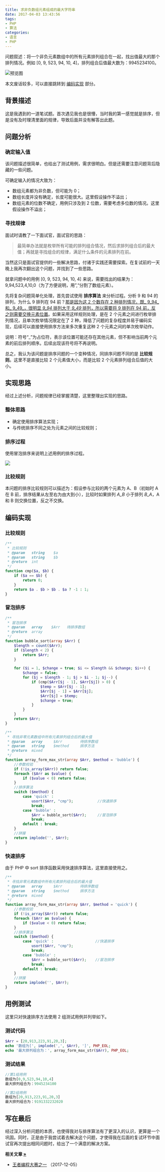 ```yaml
---
title: 求非负数组元素组成的最大字符串
date: 2017-04-03 13:43:56
tags:
- PHP
- 算法
categories:
- 语言
- PHP
---
```


问题叙述：将一个非负元素数组中的所有元素排列组合在一起，找出值最大的那个排列情况。例如 [0, 9, 523, 94, 10, 4]，排列组合后值最大数为：9945234100。

![预览图](https://img5.fanhaobai.com/2017/04/array-form-max-string/57f35c24-2eeb-4c68-bf28-0771b11cad34.png)<!--more-->

本文废话较多，可以直接跳转到 [编码实现](#编码实现) 部分。

## 背景描述 ##

这是我遇到的一道笔试题。首次遇见我也是很懵，当时我的第一感觉就是排序，但是没有及时理清里面的规律，导致后面并没有解答出此题。

## 问题分析 ##

### 确定输入值 ###

该问题描述很简单，也给出了测试用例，需求很明白。但是还需要注意问题背后隐藏的一些问题。

可确定输入的情况大致为：

*  数组元素都为非负数，但可能为 0；
*  数组长度并没有确定，长度可能很大。这里假设操作不溢出；
*  数组元素的位数不确定，用例只涉及到 2 位数，需要考虑多位数的情况。这里假设操作不溢出；

### 寻找规律 ###

面试时请教了一下面试官，面试官的思路：

> 最简单办法就是枚举所有可能的排列组合情况，然后求排列组合后的最大值；再就是寻找组合的规律，满足什么条件的元素排列在前。

当然这只是面试官提供的一些解决思路，付诸于实践还需要探索。在复试前的一天晚上我再次翻出这个问题，并找到了一些思路。

就拿问题中的用例 [0, 9, 523, 94, 10, 4] 来说，需要找出的结果为：9,94,523,4,10,0（为了方便说明，用”,“分割了数组元素）。

先将复杂问题简单化处理，首先尝试使用 **排序算法** 来分析过程。分析 9 和 94 的排列，为什么 9 排列在 94 前？[那是因为这 2 个数存在 2 种排列情况，既_ 9_94_ 和_ 9_49_，很明显 _9_94_ 排列大于 _9_49_ 排列，所以需要将 9 排列在 94 前，反之则需要交换元素位置](#)。如果采用这样规则处理，是在 2 个元素之间进行枚举排列情况，且单次枚举情况限定在了 2 种，降低了问题的复杂程度并易于编码实现，后续可以直接使用排序方法来多次重复这种 2 个元素之间的单次枚举动作。

说明：符号“_”为占位符，表示该位置可能还存在其他元素，但不影响当前两个元素的前后排列顺序。后续出现该符号将不再说明。

总之，我认为该问题是排序问题的一个变种情况，同排序问题不同的是 **比较规则**。这里不是直接比较 2 个元素值大小，而是比较 2 个元素排列组合后值的大小。

## 实现思路 ##

经过上述分析，问题规律已经掌握清楚，这里整理出实现的思路。

### 整体思路 ###

*  确定使用排序算法实现；
*  与传统排序不同之处为元素之间的比较规则；

### 排序过程 ###

使用冒泡排序来说明上述用例的排序过程。

![](https://img0.fanhaobai.com/2017/04/array-form-max-string/65FD0FD202413415D266AC754A75AAF3.png)

### 比较规则 ###

本问题的排序比较规则可以描述为：假设参与比较的两个元素为 A、B（初始时 A 在 B 前，排序结果从左至右为由大到小），比较时如果排列 _A_B_ 小于排列 _B_A_，A 和 B 则交换位置，反之不交换。

## 编码实现 ##

### 比较规则 ###

```PHP
/**
 * 比较规则
 * @param   string    $a
 * @param   string    $b
 * @return  int
 */
function cmp($a, $b) {
    if ($a == $b) {
        return 0;
    }
    return $a . $b > $b . $a ? -1 : 1;
}
```

### 冒泡排序 ###

```PHP
/**
 * 冒泡排序
 * @param   array    $Arr   待排序数组
 * @return  array
 */
function bubble_sort(array $Arr) {
    $length = count($Arr);
	if ($length < 2) {
        return $Arr;
    }

    for ($i = 1, $change = true; $i <= $length && $change; $i++) {
        $change = false;
        for ($j = $length - 1; $j > $i - 1; $j--) {
            if (cmp($Arr[$j - 1], $Arr[$j]) > 0) {
                $temp = $Arr[$j - 1];
                $Arr[$j - 1] = $Arr[$j];
                $Arr[$j] = $temp;
                $change = true;
            }
        }
    }
    return $Arr;
}

/**
 * 寻找非零元素数组中所有元素排列组合后的最大值
 * @param   array     $Arr        待排序数组
 * @param   string    $method     排序方法
 * @return  mixed
 */
function array_form_max_str(array $Arr, $method = 'bubble') {
    //参数校验
    if (!is_array($Arr)) return false;
    foreach ($Arr as $value) {
        if ($value < 0) return false;
    }
    //排序算法
    switch ($method) {
        case 'quick' :
            usort($Arr, "cmp");           //快速排序
            break;
        case 'bubble' :
            $Arr = bubble_sort($Arr);     //冒泡排序
            break;
        default : break;
    }
    //拼接
    return implode('', $Arr);
}
```

### 快速排序 ###

由于 PHP 中 sort 排序函数采用快速排序算法，这里直接使用之。

```PHP
/**
 * 寻找非零元素数组中所有元素排列组合后的最大值
 * @param   array     $Arr        待排序数组
 * @param   string    $method     排序方法
 * @return  mixed
 */
function array_form_max_str(array $Arr, $method = 'quick') {
    //参数校验
    if (!is_array($Arr)) return false;
    foreach ($Arr as $value) {
        if ($value < 0) return false;
    }
    //排序算法
    switch ($method) {
        case 'quick' :                   //快速排序
            usort($Arr, "cmp");
            break;
        case 'bubble' :
            $Arr = bubble_sort($Arr);    //冒泡排序
            break;
        default : break;
    }
    //拼接
    return implode('', $Arr);
}
```

## 用例测试 ##

这里只对快速排序方法使用 2  组测试用例并列举如下。

### 测试代码 ###

```PHP
$Arr = [20,913,223,91,20,3];
echo '数组为[', implode(',', $Arr), ']', PHP_EOL;
echo '最大排列组合为：', array_form_max_str($Arr), PHP_EOL;
```

### 测试结果 ###

```PHP
//第1组用例
数组为[0,9,523,94,10,4]
最大排列组合为：9945234100

//第2组用例
数组为[20,913,223,91,20,3]
最大排列组合为：9191332232020
```

## 写在最后 ##

经过深入分析问题的本质，也使得我对与排序算法有了更深入的认识，更算是一个巩固。同时，正是由于我尝试着去解决这个问题，才使得我在后面的复试环节中面试官再次提出相同问题时，给出了一个满意的解决方案。

<strong>相关文章 [»](#)</strong>

* [王者编程大赛之一](https://www.fanhaobai.com/2017/12/2017-ziroom-king-1.html#题3) <span>（2017-12-05）</span>